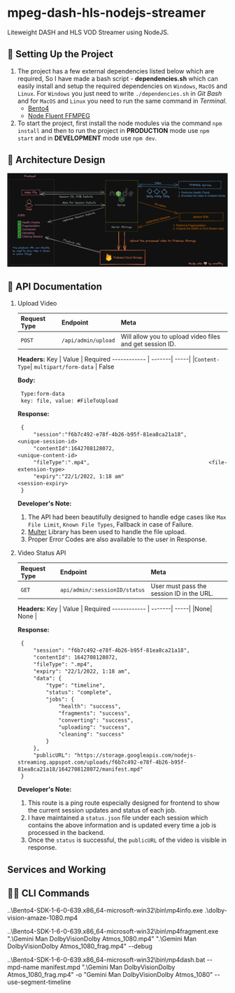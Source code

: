 # mpeg-dash-hls-nodejs-streamer
Liteweight DASH and HLS VOD Streamer using NodeJS.


## 🔰 Setting Up the Project
1. The project has a few external dependencies listed below which are required, So I have made a bash script - **dependencies.sh** which can easily install and setup the required dependencies on `Windows`, `MacOS` and `Linux`. For `Windows` you just need to write ```./dependencies.sh``` in *Git Bash* and for `MacOS` and `Linux` you need to run the same command in *Terminal*.
   - [Bento4](#)
   - [Node Fluent FFMPEG](#) 
2. To start the project, first install the node modules via the command ```npm install``` and then to run the project in **PRODUCTION** mode use ```npm start``` and in **DEVELOPMENT** mode use ```npm dev```.

## 🔨 Architecture Design

![](static/Untitled-2022-01-21-0217.png)

## 📑 API Documentation
1. Upload Video

    Request Type| Endpoint | Meta
    ------------ | -------| -----|
    |`POST`|`/api/admin/upload` | Will allow you to upload video files and get session ID.

    **Headers:**
    Key | Value | Required
    ------------ | -------| -----|
    |`Content-Type`| `multipart/form-data` | False

    **Body:** 
    
        Type:form-data
        key: file, value: #FileToUpload

    **Response:**

        {
            "session":"f6b7c492-e78f-4b26-b95f-81ea8ca21a18",       <unique-session-id>
            "contentId":1642708128072,                              <unique-content-id>
            "fileType":".mp4",                                      <file-extension-type>
            "expiry":"22/1/2022, 1:18 am"                           <session-expiry>
        }

    **Developer's Note:**
    1.  The API had been beautifully designed to handle edge cases like `Max File Limit`, `Known File Types`, Fallback in case of Failure.
    2.  [Multer](#) Library has been used to handle the file upload. 
    3.  Proper Error Codes are also available to the user in Response.
   
2. Video Status API

    Request Type| Endpoint | Meta
    ------------ | -------| -----|
    |`GET`|`api/admin/:sessionID/status` | User must pass the session ID in the URL.

    **Headers:**
    Key | Value | Required
    ------------ | -------| -----|
    |None| None | 

    **Response:**

        {
            "session": "f6b7c492-e78f-4b26-b95f-81ea8ca21a18",
            "contentId": 1642708128072,  
            "fileType": ".mp4",
            "expiry": "22/1/2022, 1:18 am",
            "data": {
                "type": "timeline",
                "status": "complete",
                "jobs": {
                    "health": "success",
                    "fragments": "success",
                    "converting": "success",
                    "uploading": "success",
                    "cleaning": "success"
                }
            },
            "publicURL": "https://storage.googleapis.com/nodejs-streaming.appspot.com/uploads/f6b7c492-e78f-4b26-b95f-81ea8ca21a18/1642708128072/manifest.mpd"
        }

    **Developer's Note:**
    1.  This route is a ping route especially designed for frontend to show the current session updates and status of each job.
    2.  I have maintained a `status.json` file under each session which contains the above information and is updated every time a job is processed in the backend.
    3.  Once the `status` is successful, the `publicURL` of the video is visible in response.

## Services and Working


## 👨‍💻 CLI Commands

..\Bento4-SDK-1-6-0-639.x86_64-microsoft-win32\bin\mp4info.exe .\dolby-vision-amaze-1080.mp4

..\Bento4-SDK-1-6-0-639.x86_64-microsoft-win32\bin\mp4fragment.exe ".\Gemini Man  DolbyVisionDolby Atmos_1080.mp4" ".\Gemini Man  DolbyVisionDolby Atmos_1080_frag.mp4" --debug

..\Bento4-SDK-1-6-0-639.x86_64-microsoft-win32\bin\mp4dash.bat --mpd-name manifest.mpd ".\Gemini Man  DolbyVisionDolby Atmos_1080_frag.mp4" -o "Gemini Man  DolbyVisionDolby Atmos_1080" --use-segment-timeline